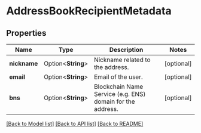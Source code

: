 # AddressBookRecipientMetadata

## Properties

Name | Type | Description | Notes
------------ | ------------- | ------------- | -------------
**nickname** | Option<**String**> | Nickname related to the address. | [optional]
**email** | Option<**String**> | Email of the user. | [optional]
**bns** | Option<**String**> | Blockchain Name Service (e.g. ENS) domain for the address. | [optional]

[[Back to Model list]](../README.md#documentation-for-models) [[Back to API list]](../README.md#documentation-for-api-endpoints) [[Back to README]](../README.md)


